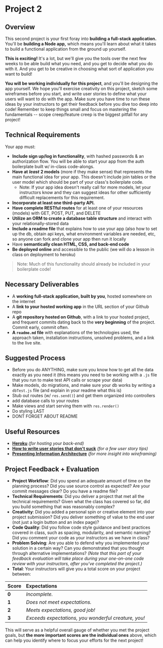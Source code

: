 # Project 2

## Overview

This second project is your first foray into **building a full-stack application.** You'll be **building a Node app,** which means you'll learn about what it takes to build a functional application from the ground up yourself.

**This is exciting!** It's a lot, but we'll give you the tools over the next few weeks to be able build what you need, and you get to decide what you do with it. And you get to be creative in choosing what sort of application you want to build!

**You will be working individually for this project**, and you'll be designing the app yourself. We hope you'll exercise creativity on this project, sketch some wireframes before you start, and write user stories to define what your users will want to do with the app. Make sure you have time to run these ideas by your instructors to get their feedback before you dive too deep into code! Remember to keep things small and focus on mastering the fundamentals -- scope creep/feature creep is the biggest pitfall for any project!

## Technical Requirements

Your app must:

* **Include sign up/log in functionality**, with hashed passwords & an authorization flow. You will be able to start your app from the auth boilerplate built w/ in-class code-alongs.
* **Have at** _**least**_ **2 models** \(more if they make sense\) that represents the main functional idea for your app. This doesn't include join tables or the user model which should be part of your class's boilerplate code.
  * Note: If your app idea doesn't really call for more models, let your instructors know and they can suggest ideas for other sufficiently difficult replacements for this requirement.
* **Incorporate at least one third-party API.**
* **Have complete RESTful routes** for at least one of your resources (models) with GET, POST, PUT, and DELETE
* **Utilize an ORM to create a database table structure** and interact with your relationally-stored data
* **Include a readme file** that explains how to use your app (also how to set up the db, obtain api keys, what environment variables are needed, etc, so anyone can fork and clone your app then run it locally
* Have **semantically clean HTML, CSS, and back-end code**
* **Be deployed online** and accessible to the public (we will do a lesson in class on deployment to heroku)

> Note: Much of this functionality should already be included in your boilerplate code!

## Necessary Deliverables

* A **working full-stack application, built by you**, hosted somewhere on the internet
* A **link to your hosted working app** in the URL section of your Github repo
* A **git repository hosted on Github**, with a link to your hosted project,  and frequent commits dating back to the **very beginning** of the project. Commit early, commit often.
* **A `readme.md` file** with explanations of the technologies used, the approach taken, installation instructions, unsolved problems, and a link to the live site.

## Suggested Process

* Before you do ANYTHING, make sure you know how to get all the data exactly as you need it (this means you need to be working with a `.js` file that you run to make test API calls or scrape your data)
*  Make models, do migrations, and make sure your db works by writing a `dbTest.js` file (and explain in your readme what this is)
* Stub out routes (w/ `res.send()`) and get them organized into controllers
* add database calls to your routes
* Make views and start serving them with `res.render()`
* Do styling LAST
* DONT FORGET ABOUT README


## Useful Resources

* [**Heroku**](http://www.heroku.com) _\(for hosting your back-end\)_
* [**How to write user stories that don't suck**](https://revelry.co/user-stories-that-dont-suck/) _\(for a few user story tips\)_
* [**Presenting Information Architecture**](http://webstyleguide.com/wsg3/3-information-architecture/4-presenting-information.html) _\(for more insight into wireframing\)_

## Project Feedback + Evaluation

* **Project Workflow**: Did you spend an adequate amount of time on the planning process? Did you use source control as expected? Are your commit messages clear? Do you have a readme file?
* **Technical Requirements**: Did you deliver a project that met all the technical requirements? Given what the class has covered so far, did you build something that was reasonably complex?
* **Creativity**: Did you added a personal spin or creative element into your project submission? Did you deliver something of value to the end user \(not just a login button and an index page\)?
* **Code Quality**: Did you follow code style guidance and best practices covered in class, such as spacing, modularity, and semantic naming? Did you comment your code as your instructors as we have in class?
* **Problem Solving**: Are you able to defend why you implemented your solution in a certain way? Can you demonstrated that you thought through alternative implementations? _\(Note that this part of your feedback evaluation will take place during your one-on-one code review with your instructors, after you've completed the project.\)_
* **Total**: Your instructors will give you a total score on your project between:

| Score | Expectations |
| :--- | :--- |
| **0** | _Incomplete._ |
| **1** | _Does not meet expectations._ |
| **2** | _Meets expectations, good job!_ |
| **3** | _Exceeds expectations, you wonderful creature, you!_ |

This will serve as a helpful overall gauge of whether you met the project goals, but **the more important scores are the individual ones** above, which can help you identify where to focus your efforts for the next project!

